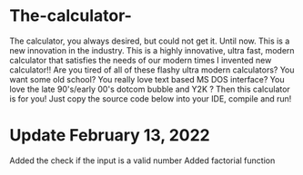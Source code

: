 # The-calculator-
The calculator, you always desired, but could not get it. Until now. This is a new innovation in the industry. This is a highly innovative, ultra fast, modern calculator that satisfies the needs of our modern times
I invented new calculator!! Are you tired of all of these flashy ultra modern calculators? You want some old school? 
You really love text based MS DOS interface? You love the late 90's/early 00's dotcom bubble and Y2K ? 
Then this calculator is for you! Just copy the source code below into your IDE, compile and run!

# Update February 13, 2022
Added the check if the input is a valid number
Added factorial function

